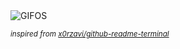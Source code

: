 <div align="justify">
<picture>
    <source media="(prefers-color-scheme: dark)" srcset="https://i.ibb.co/hJWV2hsY/output-gif.gif">
    <source media="(prefers-color-scheme: light)" srcset="https://i.ibb.co/hJWV2hsY/output-gif.gif">
    <img alt="GIFOS" src="https://i.ibb.co/hJWV2hsY/output-gif.gif">
</picture>

<sub><i>inspired from [x0rzavi/github-readme-terminal](https://github.com/x0rzavi/github-readme-terminal)</i></sub>

</div>

<!-- Image deletion URL: https://ibb.co/nNcjQZrP/6476e0ad64c5d8b59c2ac8b2380aaeb6 -->